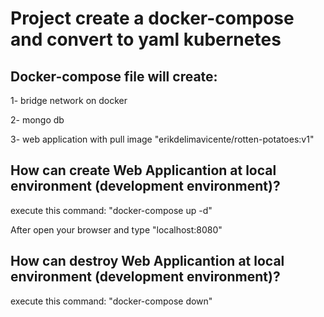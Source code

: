# Project create a docker-compose and convert to yaml kubernetes

<h2>Docker-compose file will create:</h2> 
<p>1- bridge network on docker</p>
<p>2- mongo db</p>
<p>3- web application with pull image "erikdelimavicente/rotten-potatoes:v1"</p>

<h2>How can create Web Applicantion at local environment (development environment)?</h2>
<p>execute this command: "docker-compose up -d"
<p>After open your browser and type "localhost:8080"</p>

<h2>How can destroy Web Applicantion at local environment (development environment)?</h2>
<p>execute this command: "docker-compose down"</p>
